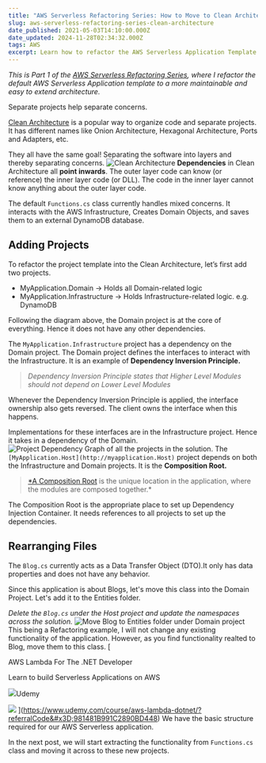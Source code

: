```yaml
---
title: "AWS Serverless Refactoring Series: How to Move to Clean Architecture?"
slug: aws-serverless-refactoring-series-clean-architecture
date_published: 2021-05-03T14:10:00.000Z
date_updated: 2024-11-28T02:34:32.000Z
tags: AWS
excerpt: Learn how to refactor the AWS Serverless Application Template to use Clean Architecture. Following the Dependency Inversion Principle, we will create diferent projects to separate concerns.
---
```


*This is Part 1 of the [AWS Serverless Refactoring Series](__GHOST_URL__/blog/aws-serverless-refactoring-series/), where I refactor the default AWS Serverless Application template to a more maintainable and easy to extend architecture.*

Separate projects help separate concerns.

[Clean Architecture](https://blog.cleancoder.com/uncle-bob/2012/08/13/the-clean-architecture.html) is a popular way to organize code and separate projects. It has different names like Onion Architecture, Hexagonal Architecture, Ports and Adapters, etc.

They all have the same goal! Separating the software into layers and thereby separating concerns.
![Clean Architecture](__GHOST_URL__/content/images/clean_architecture.jpg)
**Dependencies** in Clean Architecture all **point inwards**. The outer layer code can know (or reference) the inner layer code (or DLL). The code in the inner layer cannot know anything about the outer layer code.

The default `Functions.cs` class currently handles mixed concerns. It interacts with the AWS Infrastructure, Creates Domain Objects, and saves them to an external DynamoDB database.

## Adding Projects

To refactor the project template into the Clean Architecture, let’s first add two projects.

- MyApplication.Domain → Holds all Domain-related logic
- MyApplication.Infrastructure → Holds Infrastructure-related logic. e.g. DynamoDB

Following the diagram above, the Domain project is at the core of everything. Hence it does not have any other dependencies.

The `MyApplication.Infrastructure` project has a dependency on the Domain project. The Domain project defines the interfaces to interact with the Infrastructure. It is an example of **Dependency Inversion Principle.**

> *Dependency Inversion Principle states that Higher Level Modules should not depend on Lower Level Modules*

Whenever the Dependency Inversion Principle is applied, the interface ownership also gets reversed. The client owns the interface when this happens.

Implementations for these interfaces are in the Infrastructure project. Hence it takes in a dependency of the Domain.
![Project Dependency Graph of all the projects in the solution.](__GHOST_URL__/content/images/aws_serverless_refactor_project_graph.jpg)
The `[MyApplication.Host](http://myapplication.Host)` project depends on both the Infrastructure and Domain projects. It is the **Composition Root.**

> [*A Composition Root](https://blog.ploeh.dk/2011/07/28/CompositionRoot) is the unique location in the application, where the modules are composed together.*

The Composition Root is the appropriate place to set up Dependency Injection Container. It needs references to all projects to set up the dependencies.

## Rearranging Files

The `Blog.cs` currently acts as a Data Transfer Object (DTO).It only has data properties and does not have any behavior.

Since this application is about Blogs, let's move this class into the Domain Project.
Let's add it to the Entities folder.

*Delete the `Blog.cs` under the Host project and update the namespaces across the solution.*
![Move Blog to Entities folder under Domain project](__GHOST_URL__/content/images/aws_serverless_refactor_entities.jpg)
This being a Refactoring example, I will not change any existing functionality of the application. However, as you find functionality realted to Blog, move them to this class.
[

AWS Lambda For The .NET Developer

Learn to build Serverless Applications on AWS

![](https://www.udemy.com/staticx/udemy/images/v7/apple-touch-icon.png)Udemy

![](https://img-c.udemycdn.com/course/480x270/4689888_b522_4.jpg)
](https://www.udemy.com/course/aws-lambda-dotnet/?referralCode&#x3D;981481B991C2890BD448)
We have the basic structure required for our AWS Serverless application.

In the next post, we will start extracting the functionality from `Functions.cs` class and moving it across to these new projects.
